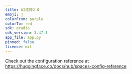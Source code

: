 ```yaml
---
title: AI炫神2.0
emoji: 🐶
colorFrom: purple
colorTo: red
sdk: gradio
sdk_version: 3.47.1
app_file: app.py
pinned: false
license: mit
---
```


Check out the configuration reference at https://huggingface.co/docs/hub/spaces-config-reference
